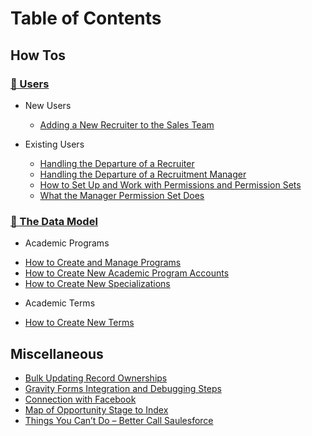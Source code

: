 # Table of Contents

## How Tos

### [👥 Users](users/README.md)
  * New Users
    - [Adding a New Recruiter to the Sales Team](users/adding-a-new-recruiter-to-the-sales-team.md)

  * Existing Users
    - [Handling the Departure of a Recruiter](users/handling-the-departure-of-a-recruiter.md)
    - [Handling the Departure of a Recruitment Manager](users/Handling-the-Departure-of-a-Recruitment-Manager.md)
    - [How to Set Up and Work with Permissions and Permission Sets](users/How-to-Set-Up-and-Work-with-Permissions-and-Permission-Sets.md)
    - [What the Manager Permission Set Does](users/What-the-Manager-Permission-Set-Does.md)

### [🧬 The Data Model](data-model/README.md)
  * Academic Programs
  - [How to Create and Manage Programs](data-model/how-to-create-and-manage-programs.md)
  - [How to Create New Academic Program Accounts](data-model/How-to-Create-New-Academic-Program-Accounts.md)
  - [How to Create New Specializations](data-model/How-to-Create-New-Specializations.md)

  * Academic Terms
  - [How to Create New Terms](data-model/How-to-Create-New-Terms.md)

## Miscellaneous
  - [Bulk Updating Record Ownerships](misc/Bulk-Updating-Record-Ownerships.md)
  - [Gravity Forms Integration and Debugging Steps](misc/data-model/Gravity-Forms-Integration-and-Debugging-Steps.md)
  - [Connection with Facebook](misc/Connection-with-Facebook.md)
  - [Map of Opportunity Stage to Index](misc/data-model/Map-of-Opportunity-Stage-to-Index.md)
  - [Things You Can’t Do – Better Call Saulesforce](misc/data-model/Things-You-Can’t-Do-–-Better-Call-Saulesforce.md)
